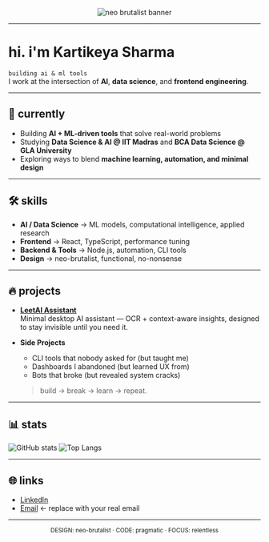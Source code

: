 <p align="center">
  <img src="https://media.licdn.com/dms/image/v2/D5616AQHYfMUVvlqP7w/profile-displaybackgroundimage-shrink_350_1400/B56Zc5mhJQH8AY-/0/1749018091704?e=1761782400&v=beta&t=t4oKFiIxIxr5SOC17Tys7efWxTcfGI2C3vbFK8M5k8c" alt="neo brutalist banner" />
</p>
 
---

# hi. i'm **Kartikeya Sharma**  

`building ai & ml tools`  
I work at the intersection of **AI**, **data science**, and **frontend engineering**.  

---

## 🚀 currently
- Building **AI + ML-driven tools** that solve real-world problems  
- Studying **Data Science & AI @ IIT Madras** and **BCA Data Science @ GLA University**  
- Exploring ways to blend **machine learning, automation, and minimal design**  

---

## 🛠️ skills
- **AI / Data Science** → ML models, computational intelligence, applied research  
- **Frontend** → React, TypeScript, performance tuning  
- **Backend & Tools** → Node.js, automation, CLI tools  
- **Design** → neo-brutalist, functional, no-nonsense  

---

## 🔥 projects
- **[LeetAI Assistant](https://github.com/KartikeyaOne/leetai)**  
  Minimal desktop AI assistant — OCR + context-aware insights, designed to stay invisible until you need it.  

- **Side Projects**  
  - CLI tools that nobody asked for (but taught me)  
  - Dashboards I abandoned (but learned UX from)  
  - Bots that broke (but revealed system cracks)  
  > build → break → learn → repeat.  

---

## 📊 stats
<p>
  <img alt="GitHub stats" src="https://github-readme-stats.vercel.app/api?username=KartikeyaOne&show_icons=true&theme=transparent&hide_border=true&count_private=true" />
  <img alt="Top Langs" src="https://github-readme-stats.vercel.app/api/top-langs/?username=KartikeyaOne&layout=compact&theme=transparent&hide_border=true" />
</p>

---

## 🌐 links
- [LinkedIn](https://www.linkedin.com/in/kartikeyaasharmaa)  
- [Email](mailto:sharmakartikey2433@gmail.com) ← replace with your real email  

---

<p align="center">
  <small>DESIGN: neo-brutalist · CODE: pragmatic · FOCUS: relentless</small>
</p>
